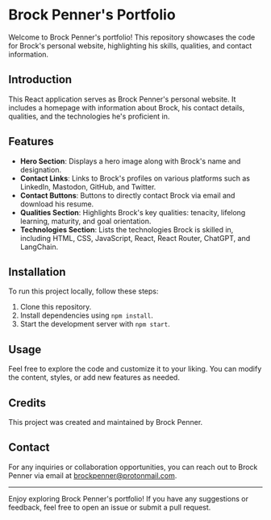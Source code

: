 # Brock Penner's Portfolio

Welcome to Brock Penner's portfolio! This repository showcases the code for Brock's personal website, highlighting his skills, qualities, and contact information.

## Introduction

This React application serves as Brock Penner's personal website. It includes a homepage with information about Brock, his contact details, qualities, and the technologies he's proficient in. 

## Features

- **Hero Section**: Displays a hero image along with Brock's name and designation.
- **Contact Links**: Links to Brock's profiles on various platforms such as LinkedIn, Mastodon, GitHub, and Twitter.
- **Contact Buttons**: Buttons to directly contact Brock via email and download his resume.
- **Qualities Section**: Highlights Brock's key qualities: tenacity, lifelong learning, maturity, and goal orientation.
- **Technologies Section**: Lists the technologies Brock is skilled in, including HTML, CSS, JavaScript, React, React Router, ChatGPT, and LangChain.

## Installation

To run this project locally, follow these steps:

1. Clone this repository.
2. Install dependencies using `npm install`.
3. Start the development server with `npm start`.

## Usage

Feel free to explore the code and customize it to your liking. You can modify the content, styles, or add new features as needed.

## Credits

This project was created and maintained by Brock Penner. 

## Contact

For any inquiries or collaboration opportunities, you can reach out to Brock Penner via email at [brockpenner@protonmail.com](mailto:brockpenner@protonmail.com).

---

Enjoy exploring Brock Penner's portfolio! If you have any suggestions or feedback, feel free to open an issue or submit a pull request.
